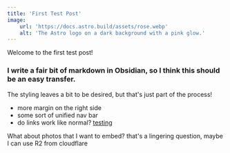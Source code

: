 ```yaml
---
title: 'First Test Post'
image:
    url: 'https://docs.astro.build/assets/rose.webp'
    alt: 'The Astro logo on a dark background with a pink glow.'
---
```

Welcome to the first test post!

### I write a fair bit of markdown in Obsidian, so I think this should be an easy transfer. 

The styling leaves a bit to be desired, but that's just part of the process!
- more margin on the right side
- some sort of unified nav bar 
- do links work like normal? [testing](http://localhost:4321)


What about photos that I want to embed? that's a lingering question, maybe I can use R2 from cloudflare
